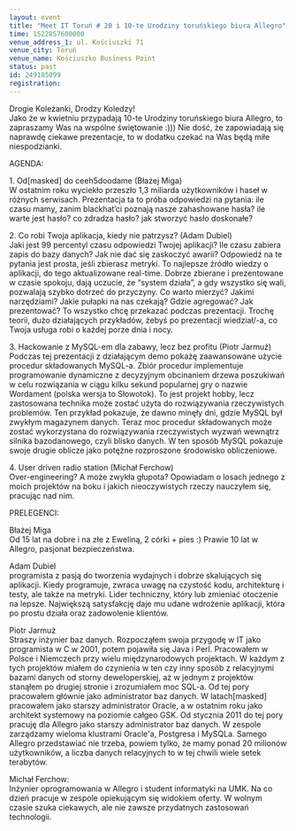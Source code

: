 ```yaml
---
layout: event
title: "Meet IT Toruń # 20 i 10-te Urodziny toruńskiego biura Allegro"
time: 1522857600000
venue_address_1: ul. Kościuszki 71
venue_city: Toruń
venue_name: Kościuszko Business Point
status: past
id: 249185099
registration: 
---
```


<p>Drogie Koleżanki, Drodzy Koledzy!<br />Jako że w kwietniu przypadają 10-te Urodziny toruńskiego biura Allegro, to zapraszamy Was na wspólne świętowanie :))) Nie dość, że zapowiadają się naprawdę ciekawe prezentacje, to w dodatku czekać na Was będą miłe niespodzianki.</p>
<p>AGENDA:</p>
<p>1. Od[masked] do ceeh5doodame (Błażej Miga)<br />W ostatnim roku wyciekło przeszło 1,3 miliarda użytkowników i haseł w różnych serwisach. Prezentacja ta to próba odpowiedzi na pytania: ile czasu mamy, zanim blackhat’ci poznają nasze zahashowane hasła? ile warte jest hasło? co zdradza hasło? jak stworzyć hasło doskonałe?</p>
<p>2. Co robi Twoja aplikacja, kiedy nie patrzysz? (Adam Dubiel)<br />Jaki jest 99 percentyl czasu odpowiedzi Twojej aplikacji? Ile czasu zabiera zapis do bazy danych? Jak nie dać się zaskoczyć awarii? Odpowiedź na te pytania jest prosta, jeśli zbierasz metryki. To najlepsze źródło wiedzy o aplikacji, do tego aktualizowane real-time. Dobrze zbierane i prezentowane w czasie spokoju, dają uczucie, że “system działa”, a gdy wszystko się wali, pozwalają szybko dotrzeć do przyczyny. Co warto mierzyć? Jakimi narzędziami? Jakie pułapki na nas czekają? Gdzie agregować? Jak prezentować? To wszystko chcę przekazać podczas prezentacji. Trochę teorii, dużo działających przykładów, żebyś po prezentacji wiedział/-a, co Twoja usługa robi o każdej porze dnia i nocy.</p>
<p>3. Hackowanie z MySQL-em dla zabawy, lecz bez profitu (Piotr Jarmuż)<br />Podczas tej prezentacji z działającym demo pokażę zaawansowane użycie procedur składowanych MySQL-a. Zbiór procedur implementuje programowanie dynamiczne z decyzyjnym obcinaniem drzewa poszukiwań w celu rozwiązania w ciągu kilku sekund popularnej gry o nazwie Wordament (polska wersja to Słowotok). To jest projekt hobby, lecz zastosowana technika może zostać użyta do rozwiązywania rzeczywistych problemów. Ten przykład pokazuje, że dawno minęły dni, gdzie MySQL był zwykłym magazynem danych. Teraz moc procedur składowanych może zostać wykorzystana do rozwiązywania rzeczywistych wyzwań wewnątrz silnika bazodanowego, czyli blisko danych. W ten sposób MySQL pokazuje swoje drugie oblicze jako potężne rozproszone środowisko obliczeniowe.</p>
<p>4. User driven radio station (Michał Ferchow)<br />Over-engineering? A może zwykła głupota? Opowiadam o losach jednego z moich projektów na boku i jakich nieoczywistych rzeczy nauczyłem się, pracując nad nim.</p>
<p>PRELEGENCI:</p>
<p>Błażej Miga<br />Od 15 lat na dobre i na złe z Eweliną, 2 córki + pies :) Prawie 10 lat w Allegro, pasjonat bezpieczeństwa.</p>
<p>Adam Dubiel<br />programista z pasją do tworzenia wydajnych i dobrze skalujących się aplikacji. Kiedy programuje, zwraca uwagę na czystość kodu, architekturę i testy, ale także na metryki. Lider techniczny, który lub zmieniać otoczenie na lepsze. Największą satysfakcję daje mu udane wdrożenie aplikacji, która po prostu działa oraz zadowolenie klientów.</p>
<p>Piotr Jarmuż<br />Straszy inżynier baz danych. Rozpocząłem swoja przygodę w IT jako programista w C w 2001, potem pojawiła się Java i Perl. Pracowałem w Polsce i Niemczech przy wielu międzynarodowych projektach. W każdym z tych projektów miałem do czynienia w ten czy inny sposób z relacyjnymi bazami danych od storny deweloperskiej, aż w jednym z projektów stanąłem po drugiej stronie i zrozumiałem moc SQL-a. Od tej pory pracowałem głównie jako administrator baz danych. W latach[masked] pracowałem jako starszy administrator Oracle, a w ostatnim roku jako architekt systemowy na poziomie całgeo GSK. Od stycznia 2011 do tej pory pracuję dla Allegro jako starszy administrator baz danych. W zespole zarządzamy wieloma klustrami Oracle'a, Postgresa i MySQLa. Samego Allegro przedstawiać nie trzeba, powiem tylko, że mamy ponad 20 milionów użytkowników, a liczba danych relacyjnych to w tej chwili wiele setek terabytów.</p>
<p>Michał Ferchow:<br />Inżynier oprogramowania w Allegro i student informatyki na UMK. Na co dzień pracuje w zespole opiekującym się widokiem oferty. W wolnym czasie szuka ciekawych, ale nie zawsze przydatnych zastosowań technologii.</p>
